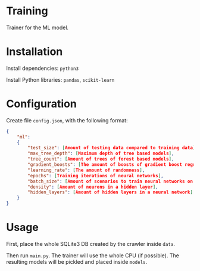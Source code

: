 # Training

Trainer for the ML model.

# Installation

Install dependencies: `python3`

Install Python libraries: `pandas`, `scikit-learn`

# Configuration

Create file `config.json`, with the following format:

```json
{
	"ml":
	{
		"test_size": [Amount of testing data compared to training data],
		"max_tree_depth": [Maximum depth of tree based models],
		"tree_count": [Amount of trees of forest based models],
		"gradient_boosts": [The amount of boosts of gradient boost regression],
		"learning_rate": [The amount of randomness],
		"epochs": [Training iterations of neural networks],
		"batch_size": [Amount of scenarios to train neural networks on at a time],
		"density": [Amount of neurons in a hidden layer],
		"hidden_layers": [Amount of hidden layers in a neural network]
	}
}
```

# Usage

First, place the whole SQLite3 DB created by the crawler inside `data`.

Then run `main.py`. The trainer will use the whole CPU (if possible). The resulting models will be pickled and placed inside `models`.